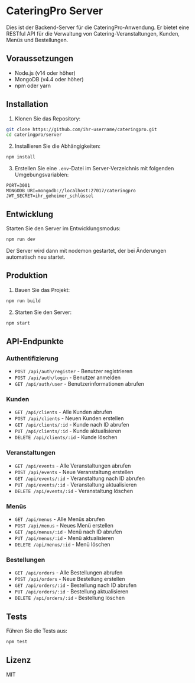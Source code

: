 # CateringPro Server

Dies ist der Backend-Server für die CateringPro-Anwendung. Er bietet eine RESTful API für die Verwaltung von Catering-Veranstaltungen, Kunden, Menüs und Bestellungen.

## Voraussetzungen

- Node.js (v14 oder höher)
- MongoDB (v4.4 oder höher)
- npm oder yarn

## Installation

1. Klonen Sie das Repository:
```bash
git clone https://github.com/ihr-username/cateringpro.git
cd cateringpro/server
```

2. Installieren Sie die Abhängigkeiten:
```bash
npm install
```

3. Erstellen Sie eine `.env`-Datei im Server-Verzeichnis mit folgenden Umgebungsvariablen:
```
PORT=3001
MONGODB_URI=mongodb://localhost:27017/cateringpro
JWT_SECRET=ihr_geheimer_schlüssel
```

## Entwicklung

Starten Sie den Server im Entwicklungsmodus:
```bash
npm run dev
```

Der Server wird dann mit nodemon gestartet, der bei Änderungen automatisch neu startet.

## Produktion

1. Bauen Sie das Projekt:
```bash
npm run build
```

2. Starten Sie den Server:
```bash
npm start
```

## API-Endpunkte

### Authentifizierung
- `POST /api/auth/register` - Benutzer registrieren
- `POST /api/auth/login` - Benutzer anmelden
- `GET /api/auth/user` - Benutzerinformationen abrufen

### Kunden
- `GET /api/clients` - Alle Kunden abrufen
- `POST /api/clients` - Neuen Kunden erstellen
- `GET /api/clients/:id` - Kunde nach ID abrufen
- `PUT /api/clients/:id` - Kunde aktualisieren
- `DELETE /api/clients/:id` - Kunde löschen

### Veranstaltungen
- `GET /api/events` - Alle Veranstaltungen abrufen
- `POST /api/events` - Neue Veranstaltung erstellen
- `GET /api/events/:id` - Veranstaltung nach ID abrufen
- `PUT /api/events/:id` - Veranstaltung aktualisieren
- `DELETE /api/events/:id` - Veranstaltung löschen

### Menüs
- `GET /api/menus` - Alle Menüs abrufen
- `POST /api/menus` - Neues Menü erstellen
- `GET /api/menus/:id` - Menü nach ID abrufen
- `PUT /api/menus/:id` - Menü aktualisieren
- `DELETE /api/menus/:id` - Menü löschen

### Bestellungen
- `GET /api/orders` - Alle Bestellungen abrufen
- `POST /api/orders` - Neue Bestellung erstellen
- `GET /api/orders/:id` - Bestellung nach ID abrufen
- `PUT /api/orders/:id` - Bestellung aktualisieren
- `DELETE /api/orders/:id` - Bestellung löschen

## Tests

Führen Sie die Tests aus:
```bash
npm test
```

## Lizenz

MIT 